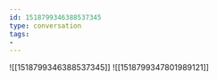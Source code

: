 ```yaml
---
id: 1518799346388537345
type: conversation
tags:
- 
---
```

![[1518799346388537345]]
![[1518799347801989121]]

